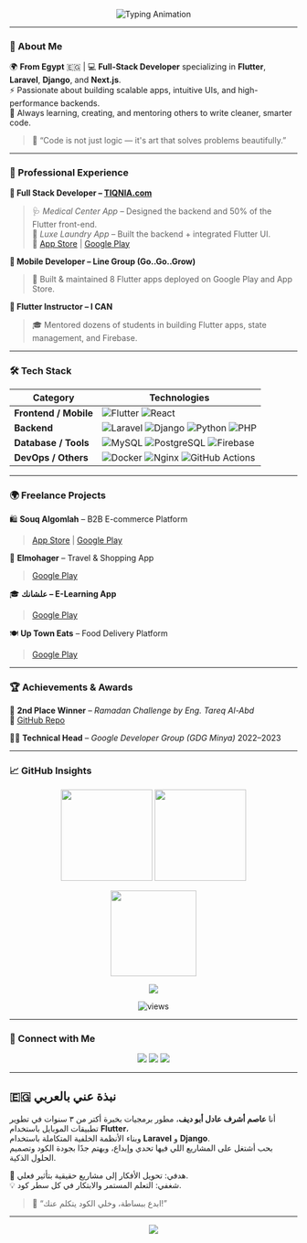 <!-- 🌟 ASSEM ABUDEIF - INTERACTIVE GITHUB PROFILE -->

<p align="center">
  <img
    src="https://readme-typing-svg.demolab.com?font=Fira+Code&weight=600&size=28&pause=1200&duration=4000&color=36BCF7&center=true&vCenter=true&width=720&lines=%F0%9F%91%8B+Hi%2C+I%27m+Assem+Ashraf+%28%D8%B9%D8%A7%D8%B5%D9%85%29;%F0%9F%9A%80+Full+Stack+Developer;%F0%9F%92%99+Flutter+%2B+Laravel+%2B+Django+Expert;%F0%9F%8C%8D+Turning+Ideas+into+Code"
    alt="Typing Animation"
  />
</p>

---

### 🧠 About Me

🌍 **From Egypt** 🇪🇬 | 💻 **Full-Stack Developer** specializing in **Flutter**, **Laravel**, **Django**, and **Next.js**.  
⚡ Passionate about building scalable apps, intuitive UIs, and high-performance backends.  
💬 Always learning, creating, and mentoring others to write cleaner, smarter code.  

> 🧩 “Code is not just logic — it's art that solves problems beautifully.”

---

### 💼 Professional Experience

**🔹 Full Stack Developer – [TIQNIA.com](https://tiqnia.com/)**  
> 🩺 *Medical Center App* – Designed the backend and 50% of the Flutter front-end.  
> 🧺 *Luxe Laundry App* – Built the backend + integrated Flutter UI.  
> 📲 [App Store](https://apps.apple.com/us/app/luxe-laundry-lab/id6739533775) | [Google Play](https://play.google.com/store/apps/details?id=tiqnia.luxe.laundry.labs)

**🔹 Mobile Developer – Line Group (Go..Go..Grow)**  
> 🚀 Built & maintained 8 Flutter apps deployed on Google Play and App Store.

**🔹 Flutter Instructor – I CAN**  
> 🎓 Mentored dozens of students in building Flutter apps, state management, and Firebase.

---

### 🛠️ Tech Stack

<div align="center">

| Category | Technologies |
|-----------|---------------|
| **Frontend / Mobile** | ![Flutter](https://img.shields.io/badge/Flutter-02569B?logo=flutter&logoColor=white) ![React](https://img.shields.io/badge/React-20232A?logo=react&logoColor=61DAFB) |
| **Backend** | ![Laravel](https://img.shields.io/badge/Laravel-FF2D20?logo=laravel&logoColor=white) ![Django](https://img.shields.io/badge/Django-092E20?logo=django&logoColor=white) ![Python](https://img.shields.io/badge/Python-3776AB?logo=python&logoColor=white) ![PHP](https://img.shields.io/badge/PHP-777BB4?logo=php&logoColor=white) |
| **Database / Tools** | ![MySQL](https://img.shields.io/badge/MySQL-4479A1?logo=mysql&logoColor=white) ![PostgreSQL](https://img.shields.io/badge/PostgreSQL-4169E1?logo=postgresql&logoColor=white) ![Firebase](https://img.shields.io/badge/Firebase-FFCA28?logo=firebase&logoColor=black) |
| **DevOps / Others** | ![Docker](https://img.shields.io/badge/Docker-2496ED?logo=docker&logoColor=white) ![Nginx](https://img.shields.io/badge/Nginx-009639?logo=nginx&logoColor=white) ![GitHub Actions](https://img.shields.io/badge/GitHub_Actions-2088FF?logo=github-actions&logoColor=white) |

</div>

---

### 🌍 Freelance Projects

🛍 **Souq Algomlah** – B2B E-commerce Platform  
> [App Store](https://apps.apple.com/us/app/souq-algomlah/id6621180810) | [Google Play](https://play.google.com/store/apps/details?id=com.souqalgomlah.app)

🧳 **Elmohager** – Travel & Shopping App  
> [Google Play](https://play.google.com/store/apps/details?id=com.elmohager.app.el_mohager)

🎓 **علشانك – E-Learning App**  
> [Google Play](https://play.google.com/store/apps/details?id=com.alashanak.main)

🍽 **Up Town Eats** – Food Delivery Platform  
> [Google Play](https://play.google.com/store/apps/details?id=com.flexicode.uptowneats)

---

### 🏆 Achievements & Awards

🥈 **2nd Place Winner** – *Ramadan Challenge by Eng. Tareq Al-Abd*  
🔗 [GitHub Repo](https://github.com/assemabudeif/ramadan_challenge)

🧑‍💻 **Technical Head** – *Google Developer Group (GDG Minya)* 2022–2023  

---

### 📈 GitHub Insights

<p align="center">
  <img src="https://github-readme-streak-stats.herokuapp.com/?user=assemabudeif&theme=tokyonight&hide_border=true" height="160" />
  <img src="https://github-readme-stats.vercel.app/api?username=assemabudeif&show_icons=true&theme=tokyonight&hide_border=true" height="160" />
</p>

<p align="center">
  <img src="https://github-readme-stats.vercel.app/api/top-langs/?username=assemabudeif&layout=compact&theme=tokyonight&hide_border=true" height="150" />
</p>

<p align="center">
  <img src="https://github-profile-trophy.vercel.app/?username=assemabudeif&theme=tokyonight&no-frame=true&no-bg=true&margin-w=4" />
</p>

<p align="center">
  <img src="https://komarev.com/ghpvc/?username=assemabudeif&label=Profile+Views&color=blueviolet&style=flat-square" alt="views" />
</p>

---

### 🤝 Connect with Me

<p align="center">
  <a href="https://www.linkedin.com/in/assemabudeif"><img src="https://img.shields.io/badge/LinkedIn-0077B5?logo=linkedin&logoColor=white" /></a>
  <a href="https://github.com/assemabudeif"><img src="https://img.shields.io/badge/GitHub-000000?logo=github&logoColor=white" /></a>
  <a href="mailto:assem.abudeif@gmail.com"><img src="https://img.shields.io/badge/Email-assem.abudeif%40gmail.com-red?logo=gmail&logoColor=white" /></a>
</p>

---

## 🇪🇬 نبذة عني بالعربي

أنا **عاصم أشرف عادل أبو ديف**، مطور برمجيات بخبرة أكتر من ٣ سنوات في تطوير تطبيقات الموبايل باستخدام **Flutter**،  
وبناء الأنظمة الخلفية المتكاملة باستخدام **Laravel** و **Django**.  
بحب أشتغل على المشاريع اللي فيها تحدي وإبداع، وبهتم جدًا بجودة الكود وتصميم الحلول الذكية.

🎯 هدفي: تحويل الأفكار إلى مشاريع حقيقية بتأثير فعلي.  
💡 شغفي: التعلم المستمر والابتكار في كل سطر كود.

> 🌟 “ابدع ببساطة، وخلي الكود يتكلم عنك!”

---

<p align="center">
  <img src="https://capsule-render.vercel.app/api?type=waving&color=0:36BCF7,100:8A2BE2&height=120&section=footer"/>
</p>
